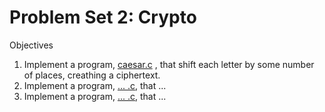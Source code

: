 # Problem Set 2: Crypto

<p>Objectives</p>
<ol>
  <li>Implement a program, <a href="https://github.com/dataKONFLKT/CS50_solutions/tree/master/pset2/caesar">caesar.c</a> , that shift each letter by some number of places, creathing a ciphertext.</li>
  <li>Implement a program, <a href="https://github.com/dataKONFLKT/CS50_solutions/tree/master/pset2/vigenère">... .c</a>, that ...</li>
  <li>Implement a program, <a href="https://github.com/dataKONFLKT/CS50_solutions/tree/master/pset2/crack">... .c</a>, that ...</li>
</ol>